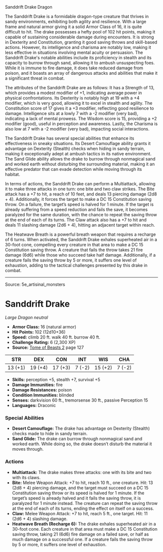 <MonsterName/>Sanddrift Drake</MonsterName>
<CreatureType/>Dragon</CreatureType>

<summary>The Sanddrift Drake is a formidable dragon-type creature that thrives in sandy environments, exhibiting both agility and resilience. With a large frame and natural armor giving it a solid Armor Class of 16, it is quite difficult to hit. The drake possesses a hefty pool of 102 hit points, making it capable of sustaining considerable damage during encounters. It is strong in Dexterity and Constitution, granting it good saving throws and skill-based actions. However, its intelligence and charisma are notably low, making it less effective in situations involving mental acuity or persuasion. The Sanddrift Drake's notable abilities include its proficiency in stealth and its capacity to burrow through sand, allowing it to ambush unsuspecting foes. While it is immune to fire damage, it does take reduced damage from poison, and it boasts an array of dangerous attacks and abilities that make it a significant threat in combat.</summary>

<detail>

The attributes of the Sanddrift Drake are as follows: It has a Strength of 13, which provides a modest modifier of +1, indicating average power in physical confrontations. Its Dexterity is notably high at 19 with a +4 modifier, which is very good, allowing it to excel in stealth and agility. The Constitution score of 17 gives it a +3 modifier, reflecting good resilience to damage. Intelligence sits at a lowly 7 with a -2 modifier (very bad), indicating a lack of mental prowess. The Wisdom score is 15, providing a +2 modifier (good), useful in perception and awareness. Lastly, the Charisma is also low at 7 with a -2 modifier (very bad), impacting social interactions.

The Sanddrift Drake has several special abilities that enhance its effectiveness in sneaky situations. Its Desert Camouflage ability grants it advantage on Dexterity (Stealth) checks when hiding in sandy terrain, making it exceptionally adept at ambush tactics in its native environment. The Sand Glide ability allows the drake to burrow through nonmagical sand and worked earth without disturbing the surrounding material, making it an effective predator that can evade detection while moving through its habitat.

In terms of actions, the Sanddrift Drake can perform a Multiattack, allowing it to make three attacks in one turn: one bite and two claw strikes. The Bite attack has a +7 to hit, a reach of 10 feet, and deals 13 piercing damage (2d8 + 4). Additionally, it forces the target to make a DC 15 Constitution saving throw. On a failure, the target’s speed is halved for 1 minute. If the target is already suffering from a speed reduction and fails the save, it becomes paralyzed for the same duration, with the chance to repeat the saving throw at the end of each of its turns. The Claw attack also has a +7 to hit and deals 11 slashing damage (2d6 + 4), hitting an adjacent target within reach.

The Heatwave Breath is a powerful breath weapon that requires a recharge of 6 turns. When activated, the Sanddrift Drake exhales superheated air in a 30-foot cone, compelling every creature in that area to make a DC 15 Constitution saving throw. A creature that fails the throw takes 21 fire damage (6d6) while those who succeed take half damage. Additionally, if a creature fails the saving throw by 5 or more, it suffers one level of exhaustion, adding to the tactical challenges presented by this drake in combat.</detail>



---

Source: 5e_artisinal_monsters

# Sanddrift Drake

*Large* *Dragon* *neutral*

- **Armor Class:** 16 (natural armor)
- **Hit Points:** 102 (12d10+36)
- **Speed:** climb 20 ft. walk 40 ft. burrow 40 ft.
- **Challenge Rating:** 6 (2,300 XP)
- **Source:** [Tome of Beasts 2](https://koboldpress.com/kpstore/product/tome-of-beasts-2-for-5th-edition) page 127

| STR | DEX | CON | INT | WIS | CHA |
| --- | --- | --- | --- | --- | --- |
| 13 (+1) | 19 (+4) | 17 (+3) | 7 (-2) | 15 (+2) | 7 (-2) |

- **Skills:** perception +5, stealth +7, survival +5
- **Damage Immunities:** fire
- **Damage Resistances:** poison
- **Condition Immunities:** blinded
- **Senses:** darkvision 60 ft., tremorsense 30 ft., passive Perception 15
- **Languages:** Draconic

### Special Abilities

- **Desert Camouflage:** The drake has advantage on Dexterity (Stealth) checks made to hide in sandy terrain.
- **Sand Glide:** The drake can burrow through nonmagical sand and worked earth. While doing so, the drake doesn’t disturb the material it moves through.

### Actions

- **Multiattack:** The drake makes three attacks: one with its bite and two with its claws.
- **Bite:** Melee Weapon Attack: +7 to hit, reach 10 ft., one creature. Hit: 13 (2d8 + 4) piercing damage, and the target must succeed on a DC 15 Constitution saving throw or its speed is halved for 1 minute. If the target’s speed is already halved and it fails the saving throw, it is paralyzed for 1 minute instead. The creature can repeat the saving throw at the end of each of its turns, ending the effect on itself on a success.
- **Claw:** Melee Weapon Attack: +7 to hit, reach 5 ft., one target. Hit: 11 (2d6 + 4) slashing damage.
- **Heatwave Breath (Recharge 6):** The drake exhales superheated air in a 30-foot cone. Each creature in that area must make a DC 15 Constitution saving throw, taking 21 (6d6) fire damage on a failed save, or half as much damage on a successful one. If a creature fails the saving throw by 5 or more, it suffers one level of exhaustion.




